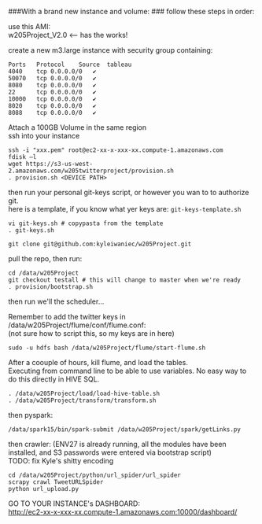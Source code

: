 ###With a brand new instance and volume: ###
follow these steps in order:   

use this AMI:   
w205Project_V2.0 <-- has the works!

create a new m3.large instance with security group containing:

```
Ports	Protocol	Source	tableau
4040	tcp	0.0.0.0/0	✔
50070	tcp	0.0.0.0/0	✔
8080	tcp	0.0.0.0/0	✔
22		tcp	0.0.0.0/0	✔
10000	tcp	0.0.0.0/0	✔
8020	tcp	0.0.0.0/0	✔
8088	tcp	0.0.0.0/0	✔
```
Attach a 100GB Volume in the same region   
ssh into your instance   

```
ssh -i "xxx.pem" root@ec2-xx-x-xxx-xx.compute-1.amazonaws.com
fdisk –l
wget https://s3-us-west-2.amazonaws.com/w205twitterproject/provision.sh
. provision.sh <DEVICE PATH>
```

then run your personal git-keys script, or however you wan to to authorize git.   
here is a template, if you know what yer keys are: `git-keys-template.sh`
```
vi git-keys.sh # copypasta from the template
. git-keys.sh

git clone git@github.com:kyleiwaniec/w205Project.git
```
pull the repo, then run:  
```
cd /data/w205Project
git checkout testall # this will change to master when we're ready
. provision/bootstrap.sh
```

then run we'll the scheduler...


Remember to add the twitter keys in /data/w205Project/flume/conf/flume.conf:   
(not sure how to script this, so my keys are in here)
```
sudo -u hdfs bash /data/w205Project/flume/start-flume.sh
```

After a coouple of hours, kill flume, and load the tables.   
Executing from command line to be able to use variables. No easy way to do this directly in HIVE SQL.   

```
. /data/w205Project/load/load-hive-table.sh
. /data/w205Project/transform/transform.sh

```

then pyspark:
```
/data/spark15/bin/spark-submit /data/w205Project/spark/getLinks.py
```

then crawler: (ENV27 is already running, all the modules have been installed, and S3 passwords were entered via bootstrap script)   
TODO: fix Kyle's shitty encoding
```
cd /data/w205Project/python/url_spider/url_spider
scrapy crawl TweetURLSpider
python url_upload.py
```

GO TO YOUR INSTANCE's DASHBOARD:   
http://ec2-xx-x-xxx-xx.compute-1.amazonaws.com:10000/dashboard/
